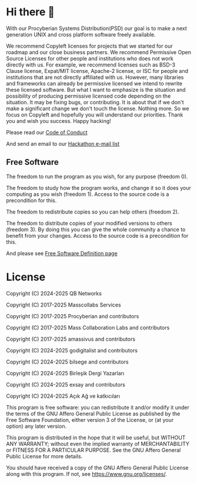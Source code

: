 # Hi there 👋

With our Procyberian Systems Distribution(PSD) our goal is to make a next generation UNIX and cross platform software freely available. 

We recommend Copyleft licenses for projects that we started for our roadmap and our close business partners. We recommend Permissive Open Source Licenses for other people and institutions who does not work directly with us. For example, we recommend licenses such as BSD-3 Clause license, Expat/MIT license, Apache-2 license, or ISC for people and institutions that are not directly affiliated with us. However, many libraries and frameworks can already be permissive licensed we intend to rewrite these licensed software. But what I want to emphasize is the situation and possibility of producing permissive licensed code depending on the situation. It may be fixing bugs, or contributing. It is about that if we don't make a significant change we don't touch the license. Nothing more. So we focus on Copyleft and hopefully you will understand our priorities. Thank you and wish you success. Happy hacking!

Please read our [Code of Conduct](https://github.com/masscollabs/masscollabs/blob/master/CODE_OF_CONDUCT.md)

And send an email to our [Hackathon e-mail list](https://procyberian.xyz/mailman/listinfo/hackathon_procyberian.xyz)


## Free Software

The freedom to run the program as you wish, for any purpose (freedom 0).

The freedom to study how the program works, and change it so it does your computing as you wish (freedom 1). Access to the source code is a precondition for this.

The freedom to redistribute copies so you can help others (freedom 2).

The freedom to distribute copies of your modified versions to others (freedom 3). By doing this you can give the whole community a chance to benefit from your changes. Access to the source code is a precondition for this.

And please see [Free Software Definition page](https://www.gnu.org/philosophy/free-sw.html)

# License


Copyright (C) 2024-2025 QB Networks

Copyright (C) 2017-2025 Masscollabs Services

Copyright (C) 2017-2025 Procyberian and contributors

Copyright (C) 2017-2025 Mass Collaboration Labs and contributors

Copyright (C) 2017-2025 amassivus and contributors

Copyright (C) 2024-2025 godigitalist and contributors

Copyright (C) 2024-2025 bilsege and contributors

Copyright (C) 2024-2025 Birleşik Dergi Yazarları

Copyright (C) 2024-2025 exsay and contributors

Copyright (C) 2024-2025 Açık Ağ ve katkıcıları

This program is free software: you can redistribute it and/or modify
it under the terms of the GNU Affero General Public License as published
by the Free Software Foundation, either version 3 of the License, or
(at your option) any later version.

This program is distributed in the hope that it will be useful,
but WITHOUT ANY WARRANTY; without even the implied warranty of
MERCHANTABILITY or FITNESS FOR A PARTICULAR PURPOSE.  See the
GNU Affero General Public License for more details.

You should have received a copy of the GNU Affero General Public License
along with this program.  If not, see <https://www.gnu.org/licenses/>.
